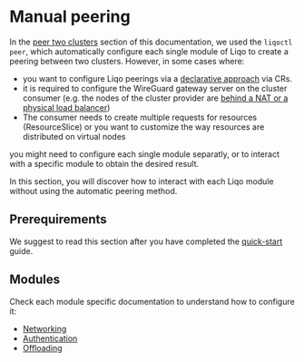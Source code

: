 # Manual peering

In the [peer two clusters](../usage/peer.md) section of this documentation, we used the `liqoctl peer`, which automatically configure each single module of Liqo to create a peering between two clusters. However, in some cases where:

- you want to configure Liqo peerings via a [declarative approach](./peering/peering-via-cr.md) via CRs.
- it is required to configure the WireGuard gateway server on the cluster consumer (e.g. the nodes of the cluster provider are [behind a NAT or a physical load balancer](./nat.md))
- The consumer needs to create multiple requests for resources (ResourceSlice) or you want to customize the way resources are distributed on virtual nodes

you might need to configure each single module separatly, or to interact with a specific module to obtain the desired result.

In this section, you will discover how to interact with each Liqo module without using the automatic peering method.

## Prerequirements

We suggest to read this section after you have completed the [quick-start](/examples/quick-start) guide.

## Modules

Check each module specific documentation to understand how to configure it:

- [Networking](/advanced/peering/inter-cluster-network)
- [Authentication](/advanced/peering/inter-cluster-authentication)
- [Offloading](/advanced/peering/offloading-in-depth)
